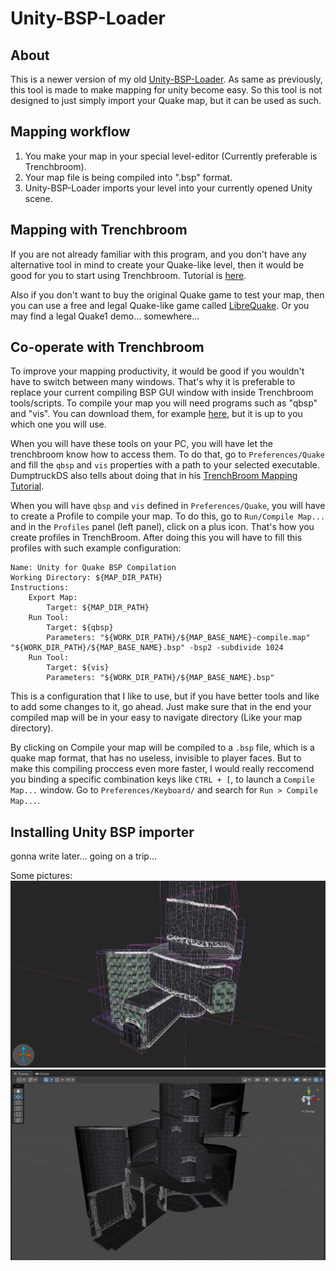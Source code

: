 
# Unity-BSP-Loader
## About
This is a newer version of my old [Unity-BSP-Loader](https://github.com/Dataram57/Unity/tree/main/Tools/BSPLoader). As same as previously, this tool is made to make mapping for unity become easy. So this tool is not designed to just simply import your Quake map, but it can be used as such.
## Mapping workflow
1. You make your map in your special level-editor (Currently preferable is Trenchbroom).
2. Your map file is being compiled into ".bsp" format.
3. Unity-BSP-Loader imports your level into your currently opened Unity scene.
## Mapping with Trenchbroom
If you are not already familiar with this program, and you don't have any alternative tool in mind to create your Quake-like level, then it would be good for you to start using Trenchbroom. Tutorial is [here](https://youtu.be/gONePWocbqA).

Also if you don't want to buy the original Quake game to test your map, then you can use a free and legal Quake-like game called [LibreQuake](https://github.com/MissLav/LibreQuake). Or you may find a legal Quake1 demo... somewhere...
## Co-operate with Trenchbroom
To improve your mapping productivity, it would be good if you wouldn't have to switch between many windows. That's why it is preferable to replace your current compiling BSP GUI window with inside Trenchbroom tools/scripts. To compile your map you will need programs such as "qbsp" and "vis". You can download them, for example [here](https://ericwa.github.io/ericw-tools/), but it is up to you which one you will use.

When you will have these tools on your PC, you will have let the trenchbroom know how to access them. To do that, go to `Preferences/Quake` and fill the `qbsp` and `vis` properties with a path to your selected executable. DumptruckDS also tells about doing that in his [TrenchBroom Mapping Tutorial](https://youtu.be/gONePWocbqA).

When you will have `qbsp` and `vis` defined in `Preferences/Quake`, you will have to create a Profile to compile your map. To do this, go to `Run/Compile Map...` and in the `Profiles` panel (left panel), click on a plus icon. That's how you create profiles in TrenchBroom. After doing this you will have to fill this profiles with such example configuration: 

	Name: Unity for Quake BSP Compilation
	Working Directory: ${MAP_DIR_PATH}
	Instructions:
	    Export Map:
		    Target: ${MAP_DIR_PATH}
	    Run Tool:
		    Target: ${qbsp}
		    Parameters: "${WORK_DIR_PATH}/${MAP_BASE_NAME}-compile.map" "${WORK_DIR_PATH}/${MAP_BASE_NAME}.bsp" -bsp2 -subdivide 1024
	    Run Tool:
		    Target: ${vis}
			Parameters: "${WORK_DIR_PATH}/${MAP_BASE_NAME}.bsp"
This is a configuration that I like to use, but if you have better tools and like to add some changes to it, go ahead. Just make sure that in the end your compiled map will be in your easy to navigate directory (Like your map directory).

By clicking on Compile your map will be compiled to a `.bsp` file, which is a quake map format, that has no useless, invisible to player faces. But to make this compiling proccess even more faster, I would really reccomend you binding a specific combination keys like `CTRL + [`, to launch a `Compile Map...` window. Go to `Preferences/Keyboard/` and search for `Run > Compile Map...`.
## Installing Unity BSP importer
gonna write later... going on a trip...

Some pictures:
![Screenshot from the TrenchBroom](dataram57/tb_ss1.PNG)
![Screenshot from the Unity](dataram57/u_ss1.PNG)
